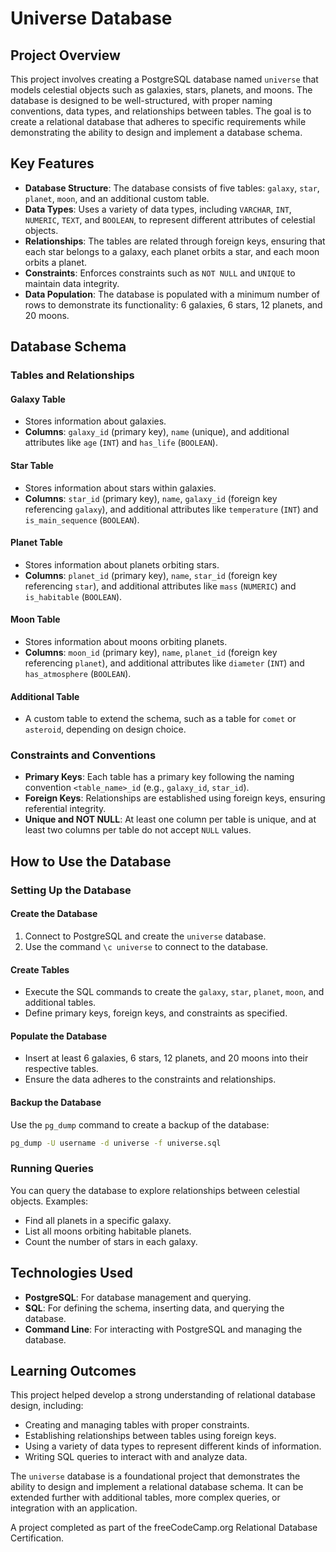 # Universe Database

## Project Overview

This project involves creating a PostgreSQL database named `universe` that models celestial objects such as galaxies, stars, planets, and moons. The database is designed to be well-structured, with proper naming conventions, data types, and relationships between tables. The goal is to create a relational database that adheres to specific requirements while demonstrating the ability to design and implement a database schema.

## Key Features

- **Database Structure**: The database consists of five tables: `galaxy`, `star`, `planet`, `moon`, and an additional custom table.
- **Data Types**: Uses a variety of data types, including `VARCHAR`, `INT`, `NUMERIC`, `TEXT`, and `BOOLEAN`, to represent different attributes of celestial objects.
- **Relationships**: The tables are related through foreign keys, ensuring that each star belongs to a galaxy, each planet orbits a star, and each moon orbits a planet.
- **Constraints**: Enforces constraints such as `NOT NULL` and `UNIQUE` to maintain data integrity.
- **Data Population**: The database is populated with a minimum number of rows to demonstrate its functionality: 6 galaxies, 6 stars, 12 planets, and 20 moons.

## Database Schema

### Tables and Relationships

#### Galaxy Table

- Stores information about galaxies.
- **Columns**: `galaxy_id` (primary key), `name` (unique), and additional attributes like `age` (`INT`) and `has_life` (`BOOLEAN`).

#### Star Table

- Stores information about stars within galaxies.
- **Columns**: `star_id` (primary key), `name`, `galaxy_id` (foreign key referencing `galaxy`), and additional attributes like `temperature` (`INT`) and `is_main_sequence` (`BOOLEAN`).

#### Planet Table

- Stores information about planets orbiting stars.
- **Columns**: `planet_id` (primary key), `name`, `star_id` (foreign key referencing `star`), and additional attributes like `mass` (`NUMERIC`) and `is_habitable` (`BOOLEAN`).

#### Moon Table

- Stores information about moons orbiting planets.
- **Columns**: `moon_id` (primary key), `name`, `planet_id` (foreign key referencing `planet`), and additional attributes like `diameter` (`INT`) and `has_atmosphere` (`BOOLEAN`).

#### Additional Table

- A custom table to extend the schema, such as a table for `comet` or `asteroid`, depending on design choice.

### Constraints and Conventions

- **Primary Keys**: Each table has a primary key following the naming convention `<table_name>_id` (e.g., `galaxy_id`, `star_id`).
- **Foreign Keys**: Relationships are established using foreign keys, ensuring referential integrity.
- **Unique and NOT NULL**: At least one column per table is unique, and at least two columns per table do not accept `NULL` values.

## How to Use the Database

### Setting Up the Database

#### Create the Database

1. Connect to PostgreSQL and create the `universe` database.
2. Use the command `\c universe` to connect to the database.

#### Create Tables

- Execute the SQL commands to create the `galaxy`, `star`, `planet`, `moon`, and additional tables.
- Define primary keys, foreign keys, and constraints as specified.

#### Populate the Database

- Insert at least 6 galaxies, 6 stars, 12 planets, and 20 moons into their respective tables.
- Ensure the data adheres to the constraints and relationships.

#### Backup the Database

Use the `pg_dump` command to create a backup of the database:

```bash
pg_dump -U username -d universe -f universe.sql
```

### Running Queries

You can query the database to explore relationships between celestial objects. Examples:

- Find all planets in a specific galaxy.
- List all moons orbiting habitable planets.
- Count the number of stars in each galaxy.

## Technologies Used

- **PostgreSQL**: For database management and querying.
- **SQL**: For defining the schema, inserting data, and querying the database.
- **Command Line**: For interacting with PostgreSQL and managing the database.

## Learning Outcomes

This project helped develop a strong understanding of relational database design, including:

- Creating and managing tables with proper constraints.
- Establishing relationships between tables using foreign keys.
- Using a variety of data types to represent different kinds of information.
- Writing SQL queries to interact with and analyze data.

The `universe` database is a foundational project that demonstrates the ability to design and implement a relational database schema. It can be extended further with additional tables, more complex queries, or integration with an application.

A project completed as part of the freeCodeCamp.org Relational Database Certification.

